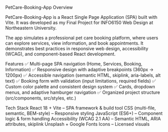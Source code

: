 PetCare-Booking-App
Overview

PetCare-Booking-App is a React Single Page Application (SPA) built with Vite.
It was developed as my Final Project for INFO6150 Web Design at Northeastern University.

The app simulates a professional pet care booking platform, where users can explore services, view information, and book appointments.
It demonstrates best practices in responsive web design, accessibility (WCAG), and component-based React development.

Features
✅ Multi-page SPA navigation (Home, Services, Booking, Information)
✅ Responsive design with adaptive breakpoints (360px → 1200px)
✅ Accessible navigation (semantic HTML, skiplink, aria-labels, alt text)
✅ Booking form with validation (input limitations, required fields)
✅ Custom color palette and consistent design system
✅ Cards, dropdown menus, and adaptive hamburger navigation
✅ Organized project structure (src/components, src/styles, etc.)

Tech Stack
React 18 + Vite – SPA framework & build tool
CSS (multi-file, semantic, BEM-style) – Responsive styling
JavaScript (ES6+) – Component logic & form handling
Accessibility (WCAG 2.1 AA) – Semantic HTML, ARIA attributes, skiplink
Unsplash + Google Fonts Icons – Licensed visuals
